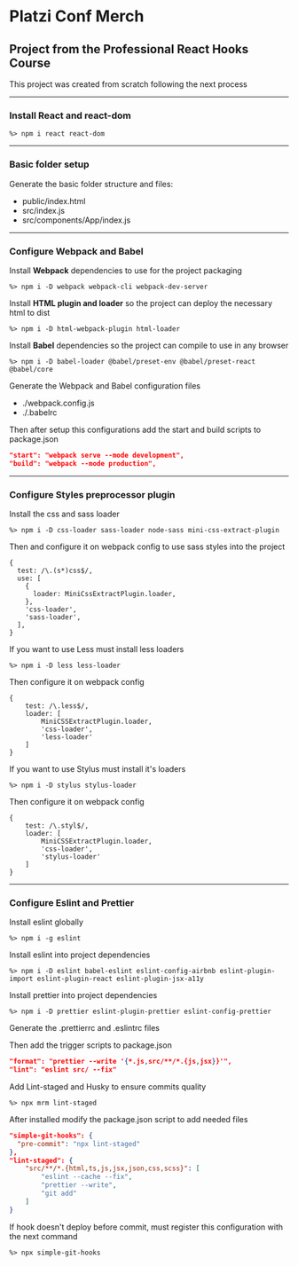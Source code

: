 # Platzi Conf Merch

## Project from the Professional React Hooks Course

This project was created from scratch following the next process

---

### Install React and react-dom

```npm
%> npm i react react-dom
```

---

### Basic folder setup

Generate the basic folder structure and files:

- public/index.html
- src/index.js
- src/components/App/index.js

---

### Configure Webpack and Babel

Install **Webpack** dependencies to use for the project packaging

```npm
%> npm i -D webpack webpack-cli webpack-dev-server
```

Install **HTML plugin and loader** so the project can deploy the necessary html to dist

```npm
%> npm i -D html-webpack-plugin html-loader
```

Install **Babel** dependencies so the project can compile to use in any browser

```npm
%> npm i -D babel-loader @babel/preset-env @babel/preset-react @babel/core
```

Generate the Webpack and Babel configuration files

- ./webpack.config.js
- ./.babelrc

Then after setup this configurations add the start and build scripts to package.json

```json
"start": "webpack serve --mode development",
"build": "webpack --mode production",
```

---

### Configure Styles preprocessor plugin

Install the css and sass loader

```npm
%> npm i -D css-loader sass-loader node-sass mini-css-extract-plugin
```

Then and configure it on webpack config to use sass styles into the project

```Js
{
  test: /\.(s*)css$/,
  use: [
    {
      loader: MiniCssExtractPlugin.loader,
    },
    'css-loader',
    'sass-loader',
  ],
}
```

If you want to use Less must install less loaders

```npm
%> npm i -D less less-loader
```

Then configure it on webpack config

```Js
{
	test: /\.less$/,
	loader: [
		MiniCSSExtractPlugin.loader,
		'css-loader',
		'less-loader'
	]
}
```

If you want to use Stylus must install it's loaders

```npm
%> npm i -D stylus stylus-loader
```

Then configure it on webpack config

```Js
{
	test: /\.styl$/,
	loader: [
		MiniCSSExtractPlugin.loader,
		'css-loader',
		'stylus-loader'
	]
}
```

---

### Configure Eslint and Prettier

Install eslint globally

```npm
%> npm i -g eslint
```

Install eslint into project dependencies

```npm
%> npm i -D eslint babel-eslint eslint-config-airbnb eslint-plugin-import eslint-plugin-react eslint-plugin-jsx-a11y
```

Install prettier into project dependencies

```npm
%> npm i -D prettier eslint-plugin-prettier eslint-config-prettier
```

Generate the .prettierrc and .eslintrc files

Then add the trigger scripts to package.json

```json
"format": "prettier --write '{*.js,src/**/*.{js,jsx}}'",
"lint": "eslint src/ --fix"
```

Add Lint-staged and Husky to ensure commits quality

```npm
%> npx mrm lint-staged
```

After installed modify the package.json script to add needed files

```json
"simple-git-hooks": {
  "pre-commit": "npx lint-staged"
},
"lint-staged": {
	"src/**/*.{html,ts,js,jsx,json,css,scss}": [
		"eslint --cache --fix",
		"prettier --write",
		"git add"
	]
}
```

If hook doesn't deploy before commit, must register this configuration with the next command

```npm
%> npx simple-git-hooks
```
